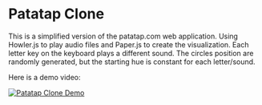 # Patatap Clone
This is a simplified version of the patatap.com web application. Using Howler.js to play audio files and Paper.js to create the visualization. Each letter key on the keyboard plays a different sound. The circles position are randomly generated, but the starting hue is constant for each letter/sound.

Here is a demo video:

[![Patatap Clone Demo](https://img.youtube.com/vi/si5lUikrfWg/hqdefault.jpg)](https://www.youtube.com/watch?v=si5lUikrfWg)
